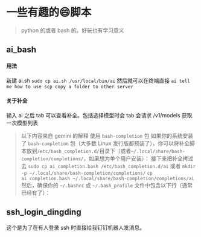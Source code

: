 # 一些有趣的😄脚本

> python 的或者 bash 的。好玩也有学习意义

## ai_bash

#### 用法

新建 ai.sh
`sudo cp ai.sh /usr/local/bin/ai`
然后就可以在终端直接
`ai tell me how to use scp copy a folder to other server`

#### 关于补全

输入 ai 之后 tab 可以查看补全。包括选择模型时会 tab 会请求 /v1/models 获取一次模型列表

> 以下内容来自 gemini 的解释
使用 `bash-completion` 包
如果你的系统安装了 `bash-completion` 包（大多数 Linux 发行版都预装了），你可以将补全脚本放到` /etc/bash_completion.d/ `目录下（或者` ~/.local/share/bash-completion/completions/ `，如果想为单个用户安装）：
接下来把补全拷过去
`sudo cp ai_completion.bash /etc/bash_completion.d/ai`
或者
`mkdir -p ~/.local/share/bash-completion/completions/`
`cp ai_completion.bash ~/.local/share/bash-completion/completions/ai`
然后，确保你的 `~/.bashrc` 或 `~/.bash_profile` 文件中包含以下行（通常已经有了）：


## ssh_login_dingding

这个是为了在有人登录 ssh 时直接给我钉钉机器人发消息。
